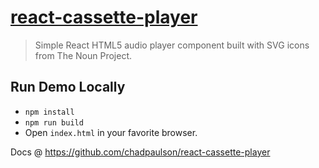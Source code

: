 # [react-cassette-player](https://chadpaulson.github.io/react-cassette-player)

> Simple React HTML5 audio player component built with SVG icons from The Noun Project.

## Run Demo Locally

* `npm install`
* `npm run build`
* Open `index.html` in your favorite browser.

Docs @ https://github.com/chadpaulson/react-cassette-player
